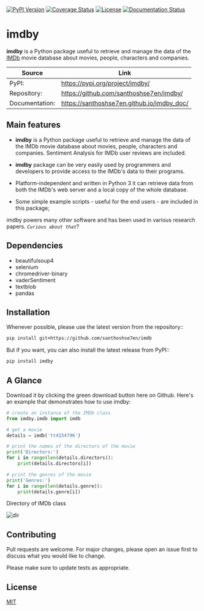 [![PyPI Version](https://img.shields.io/pypi/v/imdby.svg)](https://pypi.org/project/imdby)
[![Coverage Status](https://coveralls.io/repos/github/santhoshse7en/imdby/badge.svg?branch=master)](https://coveralls.io/github/santhoshse7en/imdby?branch=master)
[![License](https://img.shields.io/pypi/l/imdby.svg)](https://pypi.python.org/pypi/imdby/)
[![Documentation Status](https://readthedocs.org/projects/pip/badge/?version=latest&style=flat)](https://santhoshse7en.github.io/imdby_doc)

# imdby

**imdby** is a Python package useful to retrieve and manage the data of the [IMDb](https://www.imdb.com/) movie database about movies, people, characters and companies.

| Source         | Link                                       |
| ---            |  ---                                       |
| PyPI:          | https://pypi.org/project/imdby/            |
| Repository:    | https://github.com/santhoshse7en/imdby/    |
| Documentation: | https://santhoshse7en.github.io/imdby_doc/ |

## Main features

* **imdby** is a Python package useful to retrieve and manage the data of the IMDb movie database about movies, people, characters and companies. Sentiment Analysis for IMDb user reviews are included.

- **imdby** package can be very easily used by programmers and developers to provide access to the IMDb's data to their programs.

- Platform-independent and written in Python 3 it can retrieve data from both the IMDb's web server and a local copy of the whole database.

- Some simple example scripts - useful for the end users - are included in this package;

imdby powers many other software and has been used in various research papers. _`Curious about that`_?    

## Dependencies

* beautifulsoup4
* selenium
* chromedriver-binary
* vaderSentiment
* textblob
* pandas

## Installation

Whenever possible, please use the latest version from the repository::

```bash
pip install git+https://github.com/santhoshse7en/imdb
```

But if you want, you can also install the latest release from PyPI::

```bash
pip install imdby
```

## A Glance

Download it by clicking the green download button here on Github. Here's an example that demonstrates how to use imdby:

```python
# create an instance of the IMDb class
from imdby.imdb import imdb

# get a movie
details = imdb('tt4154796')

# print the names of the directors of the movie
print('Directors:')
for i in range(len(details.directors)):
    print(details.directors[i])

# print the genres of the movie
print('Genres:')
for i in range(len(details.genre)):
    print(details.genre[i])
```
Directory of IMDb class

![dir](https://user-images.githubusercontent.com/47944792/58303052-eb5d2180-7e0b-11e9-82c1-14627ee73ca3.PNG)

## Contributing
Pull requests are welcome. For major changes, please open an issue first to discuss what you would like to change.

Please make sure to update tests as appropriate.

## License
[MIT](https://choosealicense.com/licenses/mit/)
